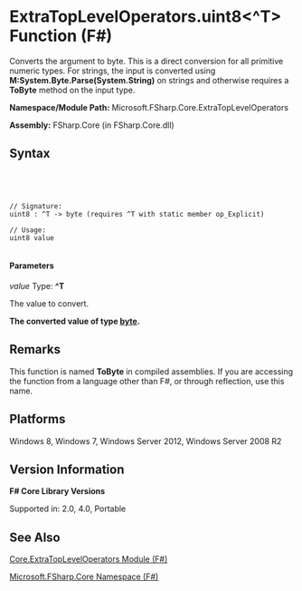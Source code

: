 # ExtraTopLevelOperators.uint8<^T> Function (F#)

Converts the argument to byte. This is a direct conversion for all primitive numeric types. For strings, the input is converted using **M:System.Byte.Parse(System.String)** on strings and otherwise requires a **ToByte** method on the input type.

**Namespace/Module Path:** Microsoft.FSharp.Core.ExtraTopLevelOperators

**Assembly:** FSharp.Core (in FSharp.Core.dll)


## Syntax



```




// Signature:
uint8 : ^T -> byte (requires ^T with static member op_Explicit)

// Usage:
uint8 value


```





#### Parameters
*value*
Type: **^T**


The value to convert.



**The converted value of type [byte](http://msdn.microsoft.com/en-us/library/17a98430-283a-4ff6-a475-e6999577179d).**
## Remarks
This function is named **ToByte** in compiled assemblies. If you are accessing the function from a language other than F#, or through reflection, use this name.


## Platforms
Windows 8, Windows 7, Windows Server 2012, Windows Server 2008 R2


## Version Information
**F# Core Library Versions**

Supported in: 2.0, 4.0, Portable




## See Also
[Core.ExtraTopLevelOperators Module &#40;F&#35;&#41;](Core.ExtraTopLevelOperators-Module-%5BFSharp%5D.md)

[Microsoft.FSharp.Core Namespace &#40;F&#35;&#41;](Microsoft.FSharp.Core-Namespace-%5BFSharp%5D.md)


